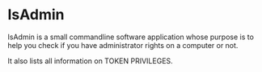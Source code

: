 # IsAdmin

IsAdmin is a small commandline software application whose purpose is to help you check if you have administrator rights on a computer or not.

It also lists all information on TOKEN PRIVILEGES.
